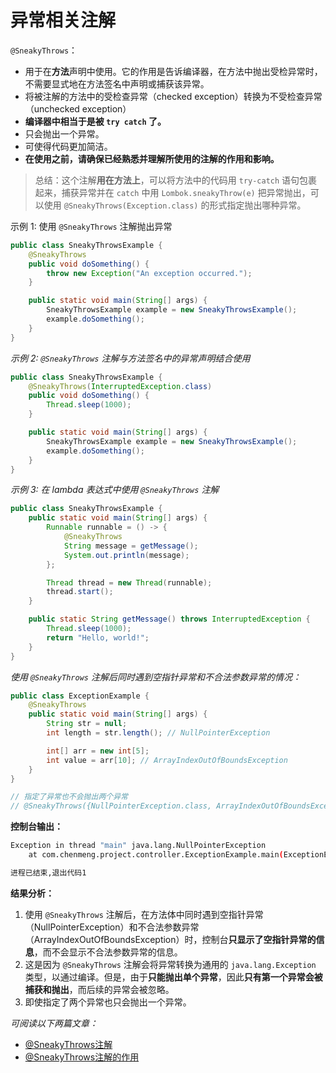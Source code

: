 # 异常相关注解

`@SneakyThrows`：

- 用于在**方法**声明中使用。它的作用是告诉编译器，在方法中抛出受检异常时，不需要显式地在方法签名中声明或捕获该异常。
- 将被注解的方法中的受检查异常（checked exception）转换为不受检查异常（unchecked exception）
- **编译器中相当于是被 `try catch` 了。**
- 只会抛出一个异常。
- 可使得代码更加简洁。
- **在使用之前，请确保已经熟悉并理解所使用的注解的作用和影响。**

> 总结：这个注解**用在方法上**，可以将方法中的代码用 `try-catch` 语句包裹起来，捕获异常并在 `catch` 中用 `Lombok.sneakyThrow(e)` 把异常抛出，可以使用 `@SneakyThrows(Exception.class)` 的形式指定抛出哪种异常。

示例 1: 使用 `@SneakyThrows` 注解抛出异常

```java
public class SneakyThrowsExample {
    @SneakyThrows
    public void doSomething() {
        throw new Exception("An exception occurred.");
    }

    public static void main(String[] args) {
        SneakyThrowsExample example = new SneakyThrowsExample();
        example.doSomething();
    }
}
```

*示例 2: `@SneakyThrows` 注解与方法签名中的异常声明结合使用*

```java
public class SneakyThrowsExample {
    @SneakyThrows(InterruptedException.class)
    public void doSomething() {
        Thread.sleep(1000);
    }

    public static void main(String[] args) {
        SneakyThrowsExample example = new SneakyThrowsExample();
        example.doSomething();
    }
}
```

*示例 3: 在 lambda 表达式中使用 `@SneakyThrows` 注解*

```java
public class SneakyThrowsExample {
    public static void main(String[] args) {
        Runnable runnable = () -> {
            @SneakyThrows
            String message = getMessage();
            System.out.println(message);
        };

        Thread thread = new Thread(runnable);
        thread.start();
    }

    public static String getMessage() throws InterruptedException {
        Thread.sleep(1000);
        return "Hello, world!";
    }
}
```

*使用 `@SneakyThrows` 注解后同时遇到空指针异常和不合法参数异常的情况：*

```java
public class ExceptionExample {
    @SneakyThrows
    public static void main(String[] args) {
        String str = null;
        int length = str.length(); // NullPointerException

        int[] arr = new int[5];
        int value = arr[10]; // ArrayIndexOutOfBoundsException
    }
}

// 指定了异常也不会抛出两个异常
// @SneakyThrows({NullPointerException.class, ArrayIndexOutOfBoundsException.class})
```

**控制台输出：**

```bash
Exception in thread "main" java.lang.NullPointerException
	at com.chenmeng.project.controller.ExceptionExample.main(ExceptionExample.java:9)

进程已结束,退出代码1
```

**结果分析：**

1. 使用 `@SneakyThrows` 注解后，在方法体中同时遇到空指针异常（NullPointerException）和不合法参数异常（ArrayIndexOutOfBoundsException）时，控制台**只显示了空指针异常的信息**，而不会显示不合法参数异常的信息。
2. 这是因为 `@SneakyThrows` 注解会将异常转换为通用的 `java.lang.Exception` 类型，以通过编译。但是，由于**只能抛出单个异常**，因此**只有第一个异常会被捕获和抛出**，而后续的异常会被忽略。
3. 即使指定了两个异常也只会抛出一个异常。



*可阅读以下两篇文章：*

- [@SneakyThrows注解](https://blog.csdn.net/qq_22162093/article/details/115486647)
- [@SneakyThrows注解的作用](https://blog.csdn.net/weixin_50503886/article/details/132008163?spm=1001.2101.3001.6661.1&utm_medium=distribute.pc_relevant_t0.none-task-blog-2~default~CTRLIST~Rate-1-132008163-blog-115486647.235^v38^pc_relevant_default_base3&depth_1-utm_source=distribute.pc_relevant_t0.none-task-blog-2~default~CTRLIST~Rate-1-132008163-blog-115486647.235^v38^pc_relevant_default_base3&utm_relevant_index=1)


